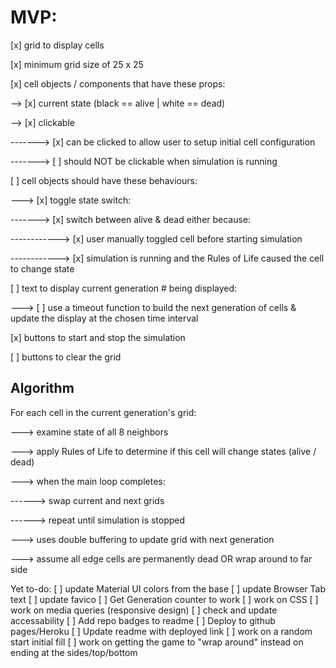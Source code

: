 # MVP:
[x] grid to display cells

[x] minimum grid size of 25 x 25

[x] cell objects / components that have these props:

--> [x] current state (black == alive | white == dead)

--> [x] clickable

-------> [x] can be clicked to allow user to setup initial cell configuration

-------> [ ] should NOT be clickable when simulation is running

[ ] cell objects should have these behaviours:

---> [x] toggle state switch:

-------> [x] switch between alive & dead either because:

------------> [x] user manually toggled cell before starting simulation

------------> [x] simulation is running and the Rules of Life caused the cell to change state

[ ] text to display current generation # being displayed:

---> [ ] use a timeout function to build the next generation of cells & update the display at the chosen time interval

[x] buttons to start and stop the simulation

[ ] buttons to clear the grid

## Algorithm
For each cell in the current generation's grid:

---> examine state of all 8 neighbors

---> apply Rules of Life to determine if this cell will change states (alive / dead)

---> when the main loop completes:

------> swap current and next grids

------> repeat until simulation is stopped

---> uses double buffering to update grid with next generation

---> assume all edge cells are permanently dead OR wrap around to far side

Yet to-do:
[ ] update Material UI colors from the base
[ ] update Browser Tab text
[ ] update favico
[ ] Get Generation counter to work
[ ] work on CSS
[ ] work on media queries (responsive design)
[ ] check and update accessability
[ ] Add repo badges to readme
[ ] Deploy to github pages/Heroku
[ ] Update readme with deployed link
[ ] work on a random start initial fill
[ ] work on getting the game to "wrap around" instead on ending at the sides/top/bottom

